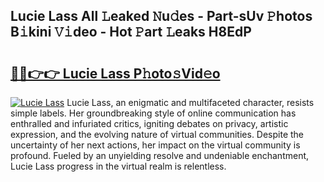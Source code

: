 ## Lucie Lass All 𝙻eaked 𝙽u𝚍es - Part-sUv 𝙿hotos B𝚒kini 𝚅𝚒deo - Hot 𝙿art 𝙻eaks H8EdP

# <h2><a href="http://ld5dc3.urlbe.top/?page=Lucie+Lass">🔗🔗👉👉 Lucie Lass P𝚑oto𝚜Vid𝚎o</a></h2>

[![Lucie Lass](https://i.imgur.com/eBuTRDB.gif)](http://ld5dc3.urlbe.top/?page=Lucie+Lass)
Lucie Lass, an enigmatic and multifaceted character, resists simple labels. Her groundbreaking style of online communication has enthralled and infuriated critics, igniting debates on privacy, artistic expression, and the evolving nature of virtual communities. Despite the uncertainty of her next actions, her impact on the virtual community is profound. Fueled by an unyielding resolve and undeniable enchantment, Lucie Lass progress in the virtual realm is relentless.
